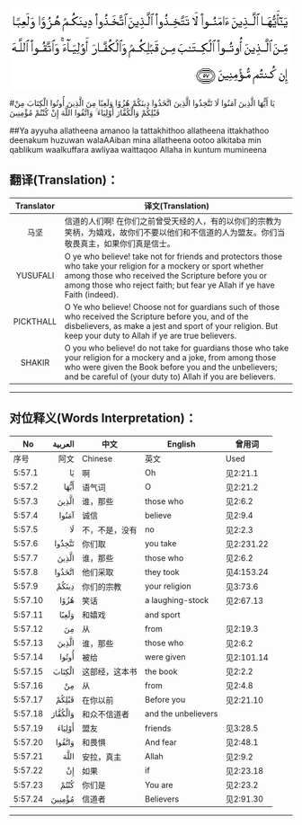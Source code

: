 ![005:057](images/005_057.gif)

#يَا أَيُّهَا الَّذِينَ آمَنُوا لَا تَتَّخِذُوا الَّذِينَ اتَّخَذُوا دِينَكُمْ هُزُوًا وَلَعِبًا مِنَ الَّذِينَ أُوتُوا الْكِتَابَ مِنْ قَبْلِكُمْ وَالْكُفَّارَ أَوْلِيَاءَ ۚ وَاتَّقُوا اللَّهَ إِنْ كُنْتُمْ مُؤْمِنِينَ 

##Ya ayyuha allatheena amanoo la tattakhithoo allatheena ittakhathoo deenakum huzuwan walaAAiban mina allatheena ootoo alkitaba min qablikum waalkuffara awliyaa waittaqoo Allaha in kuntum mumineena 

## 翻译(Translation)：

| Translator | 译文(Translation)                                            |
| :--------: | ------------------------------------------------------------ |
|    马坚    | 信道的人们啊! 在你们之前曾受天经的人，有的以你们的宗教为笑柄，为嬉戏，故你们不要以他们和不信道的人为盟友。你们当敬畏真主，如果你们真是信士。 |
|  YUSUFALI  | O ye who believe! take not for friends and protectors those who take your religion for a mockery or sport whether among those who received the Scripture before you or among those who reject faith; but fear ye Allah if ye have Faith (indeed). |
| PICKTHALL  | O Ye who believe! Choose not for guardians such of those who received the Scripture before you, and of the disbelievers, as make a jest and sport of your religion. But keep your duty to Allah if ye are true believers. |
|   SHAKIR   | O you who believe! do not take for guardians those who take your religion for a mockery and a joke, from among those who were given the Book before you and the unbelievers; and be careful of (your duty to) Allah if you are believers. |

---

## 对位释义(Words Interpretation)：

| No   | العربية | 中文    | English | 曾用词 |
| ---- | ------: | ------- | ------- | ------ |
| 序号 |    阿文 | Chinese | 英文    | Used   |
| 5:57.1  | يَا      | 啊             | Oh                  | 见2:21.1   |
| 5:57.2  | أَيُّهَا    | 语气词         | O                   | 见2:21.2   |
| 5:57.3  | الَّذِينَ   | 谁，那些       | those who           | 见2:6.2    |
| 5:57.4  | آمَنُوا   | 诚信           | believe             | 见2:9.4    |
| 5:57.5  | لَا      | 不，不是，没有 | no                  | 见2:2.3    |
| 5:57.6  | تَتَّخِذُوا  | 你们取         | you take            | 见2:231.22 |
| 5:57.7  | الَّذِينَ   | 谁，那些       | those who           | 见2:6.2    |
| 5:57.8  | اتَّخَذُوا  | 他们采取       | they took           | 见4:153.24 |
| 5:57.9  | دِينَكُمْ   | 你们的宗教     | your religion       | 见3:73.6   |
| 5:57.10 | هُزُوًا    | 笑话           | a laughing-stock    | 见2:67.13  |
| 5:57.11 | وَلَعِبًا   | 和嬉戏         | and sport           |            |
| 5:57.12 | مِنَ      | 从             | from                | 见2:19.3 |
| 5:57.13 | الَّذِينَ   | 谁，那些       | those who           | 见2:6.2    |
| 5:57.14 | أُوتُوا   | 被给           | were given          | 见2:101.14 |
| 5:57.15 | الْكِتَابَ  | 这部经，这本书 | the book            | 见2:2.2    |
| 5:57.16 | مِنْ      | 从             | from                | 见2:4.8    |
| 5:57.17 | قَبْلِكُمْ   | 在你以前       | Before you          | 见2:21.10  |
| 5:57.18 | وَالْكُفَّارَ | 和众不信道者   | and the unbelievers |            |
| 5:57.19 | أَوْلِيَاءَ  | 盟友           | friends             | 见3:28.5   |
| 5:57.20 | وَاتَّقُوا  | 和畏惧         | And fear            | 见2:48.1   |
| 5:57.21 | اللَّهَ    | 安拉，真主     | Allah               | 见2:9.2    |
| 5:57.22 | إِنْ      | 如果           | if                  | 见2:23.18  |
| 5:57.23 | كُنْتُمْ    | 你们是         | You are             | 见2:23.2   |
| 5:57.24 | مُؤْمِنِينَ  | 信道者         | Believers           | 见2:91.30  |

---
